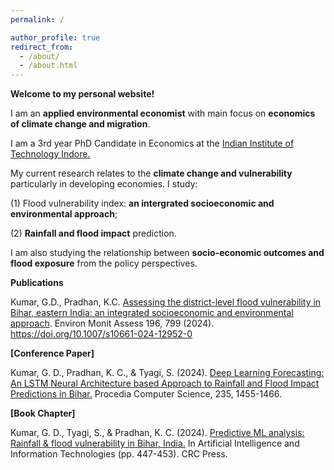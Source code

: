 ```yaml
---
permalink: /

author_profile: true
redirect_from: 
  - /about/
  - /about.html
---
```


**Welcome to my personal website!**


I am an **applied environmental economist** with main focus on **economics of climate change and migration**.


I am a 3rd year PhD Candidate in Economics at the [Indian Institute of Technology Indore.](https://www.iiti.ac.in/)


My current research relates to the **climate change and vulnerability** particularly in developing economies. I study: 

(1) Flood vulnerability index: **an intergrated socioeconomic and environmental approach**; 

(2) **Rainfall and flood impact** prediction. 


I am also studying the relationship between **socio-economic outcomes and flood exposure** from the policy perspectives.

**Publications**

Kumar, G.D., Pradhan, K.C. [Assessing the district-level flood vulnerability in Bihar, eastern India: an integrated socioeconomic and environmental approach](https://link.springer.com/article/10.1007/s10661-024-12952-0). Environ Monit Assess 196, 799 (2024). https://doi.org/10.1007/s10661-024-12952-0

**[Conference Paper]**

Kumar, G. D., Pradhan, K. C., & Tyagi, S. (2024). [Deep Learning Forecasting: An LSTM Neural Architecture based Approach to Rainfall and Flood Impact Predictions in Bihar.](https://www.sciencedirect.com/science/article/pii/S1877050924008135) Procedia Computer Science, 235, 1455-1466.

**[Book Chapter]**

Kumar, G. D., Tyagi, S., & Pradhan, K. C. (2024). [Predictive ML analysis: Rainfall & flood vulnerability in Bihar, India.](https://www.taylorfrancis.com/chapters/edit/10.1201/9781032700502-71/predictive-ml-analysis-rainfall-flood-vulnerability-bihar-india-guru-dayal-kumar-shekhar-tyagi-kalandi-charan-pradhan) In Artificial Intelligence and Information Technologies (pp. 447-453). CRC Press.

